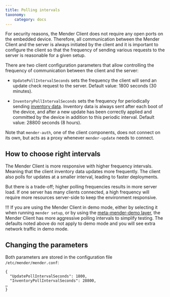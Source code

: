 ```yaml
---
title: Polling intervals
taxonomy:
    category: docs
---
```


For security reasons, the Mender Client does not require any open ports on the
embedded device. Therefore, all communication between the Mender Client and the
server is always initiated by the client and it is important to configure the
client so that the frequency of sending various requests to the server is
reasonable for a given setup.

There are two client configuration parameters that allow controlling the
frequency of communication between the client and the server:

* `UpdatePollIntervalSeconds` sets the frequency the client will send an update check request to the server.
Default value: 1800 seconds (30 minutes).

* `InventoryPollIntervalSeconds` sets the frequency for periodically sending [inventory data](../../04.Inventory/docs.md).
Inventory data is always sent after each boot of the device, and after a new update has been
correctly applied and committed by the device in addition to this periodic interval.
Default value: 28800 seconds (8 hours).

Note that `mender-auth`, one of the client components, does not connect on its own, but acts as a
proxy whenever `mender-update` needs to connect.


## How to choose right intervals

The Mender Client is more responsive with higher frequency intervals. Meaning
that the client inventory data updates more frequently. The client also polls
for updates at a smaller interval, leading to faster deployments.

But there is a trade-off; higher polling frequencies results in more server
load. If one server has many clients connected, a high frequency will require
more resources server-side to keep the environment responsive.

!!! If you are using the Mender Client in demo mode, either by selecting it when running `mender setup`, or by using the [meta-mender-demo layer](../../../05.Operating-System-updates-Yocto-Project/03.Build-for-demo/docs.md), the Mender Client has more aggressive polling intervals to simplify testing. The defaults noted above do not apply to demo mode and you will see extra network traffic in demo mode.


## Changing the parameters

Both parameters are stored in the configuration file `/etc/mender/mender.conf`:

```
{
  "UpdatePollIntervalSeconds": 1800,
  "InventoryPollIntervalSeconds": 28800,
…
}
```

